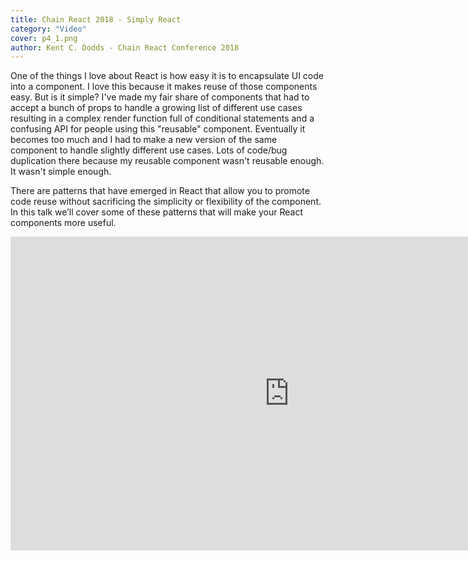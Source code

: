 ```yaml
---
title: Chain React 2018 - Simply React
category: "Video"
cover: p4_1.png
author: Kent C. Dodds - Chain React Conference 2018
---
```


One of the things I love about React is how easy it is to encapsulate UI code into a component. I love this because it makes reuse of those components easy. But is it simple? I've made my fair share of components that had to accept a bunch of props to handle a growing list of different use cases resulting in a complex render function full of conditional statements and a confusing API for people using this "reusable" component. Eventually it becomes too much and I had to make a new version of the same component to handle slightly different use cases. Lots of code/bug duplication there because my reusable component wasn't reusable enough. It wasn't simple enough.

There are patterns that have emerged in React that allow you to promote code reuse without sacrificing the simplicity or flexibility of the component. In this talk we’ll cover some of these patterns that will make your React components more useful.

<iframe width="892" height="502" src="https://www.youtube.com/embed/M9X2qGddHkU" frameborder="0" allow="autoplay; encrypted-media" allowfullscreen></iframe>
